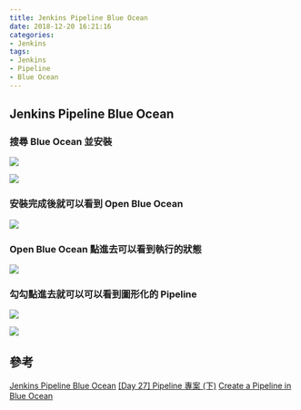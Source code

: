 ```yaml
---
title: Jenkins Pipeline Blue Ocean
date: 2018-12-20 16:21:16
categories:
- Jenkins
tags:
- Jenkins
- Pipeline
- Blue Ocean
---
```

## Jenkins Pipeline Blue Ocean

### 搜尋 Blue Ocean 並安裝
![](https://i.imgur.com/epT45cZ.png)

![](https://i.imgur.com/6R07Bsn.png)

### 安裝完成後就可以看到 Open Blue Ocean
![](https://i.imgur.com/IkPF79d.png)

### Open Blue Ocean 點進去可以看到執行的狀態
![](https://i.imgur.com/EaXr2Tz.png)

### 勾勾點進去就可以可以看到圖形化的 Pipeline
![](https://i.imgur.com/5DgoySv.png)

![](https://i.imgur.com/Q5DHF0Q.png)

## 參考

[Jenkins Pipeline Blue Ocean](https://jenkins.io/projects/blueocean/)
[[Day 27] Pipeline 專案 (下)](https://ithelp.ithome.com.tw/articles/10196252?sc=iThelpR)
[Create a Pipeline in Blue Ocean ](https://jenkins.io/doc/tutorials/create-a-pipeline-in-blue-ocean/)